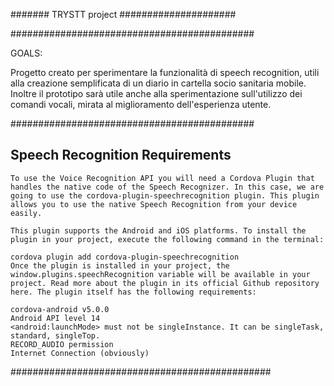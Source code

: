 ####### TRYSTT project #####################

############################################

GOALS:

Progetto creato per sperimentare la funzionalità di speech recognition, utili
alla creazione semplificata di un diario in cartella socio sanitaria mobile.
Inoltre il prototipo sarà utile anche alla sperimentazione sull'utilizzo dei
comandi vocali, mirata al miglioramento dell'esperienza utente.

############################################

Speech Recognition Requirements
--------------------------------------------
    To use the Voice Recognition API you will need a Cordova Plugin that handles the native code of the Speech Recognizer. In this case, we are going to use the cordova-plugin-speechrecognition plugin. This plugin allows you to use the native Speech Recognition from your device easily.

    This plugin supports the Android and iOS platforms. To install the plugin in your project, execute the following command in the terminal:

    cordova plugin add cordova-plugin-speechrecognition
    Once the plugin is installed in your project, the window.plugins.speechRecognition variable will be available in your project. Read more about the plugin in its official Github repository here. The plugin itself has the following requirements:

    cordova-android v5.0.0
    Android API level 14
    <android:launchMode> must not be singleInstance. It can be singleTask, standard, singleTop.
    RECORD_AUDIO permission
    Internet Connection (obviously)

###############################################

